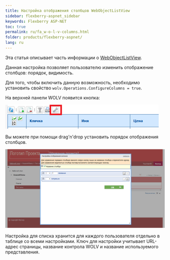 ```yaml
---
title: Настройка отображения столбцов WebObjectListView
sidebar: flexberry-aspnet_sidebar
keywords: Flexberry ASP-NET
toc: true
permalink: ru/fa_w-o-l-v-columns.html
folder: products/flexberry-aspnet/
lang: ru
---
```

Эта статья описывает часть информации о [WebObjectListView](fa_web-object-list-view.html).

Данная настройка позволяет пользователю изменить отображение столбцов: порядок, видимость.

Для того, чтобы включить данную возможность, необходимо установить свойство `wolv.Operations.ConfigureColumns = true`.

На верхней панели WOLV появится кнопка:

![](/images/pages/img/CaseberryWeb/wolv/ConfigureColumns.png)

Вы можете при помощи drag'n'drop установить порядок отображения столбцов.

![](/images/pages/img/CaseberryWeb/wolv/ConfigureColumnsShow.png)

Настройка для списка хранится для каждого пользователя отдельно в таблице со всеми настройками. Ключ для настройки учитывает URL-адрес страницы, название
контрола WOLV и название используемого представления.
